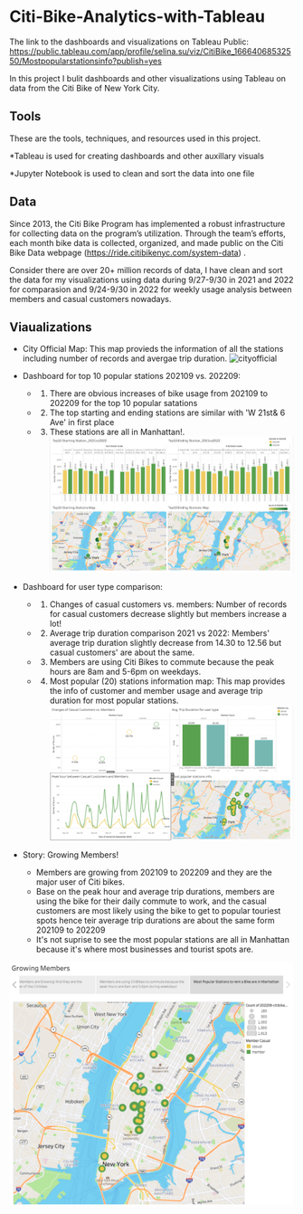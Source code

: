 # Citi-Bike-Analytics-with-Tableau
The link to the dashboards and visualizations on Tableau Public:
https://public.tableau.com/app/profile/selina.su/viz/CitiBike_16664068532550/Mostpopularstationsinfo?publish=yes

In this project I bulit dashboards and other visualizations using Tableau on data from the Citi Bike of New York City.
## Tools
These are the tools, techniques, and resources used in this project.

*Tableau is used for creating dashboards and other auxillary visuals

*Jupyter Notebook is used to clean and sort the data into one file

## Data

Since 2013, the Citi Bike Program has implemented a robust infrastructure for collecting data on the program’s utilization. Through the team’s efforts, each month bike data is collected, organized, and made public on the Citi Bike Data webpage (https://ride.citibikenyc.com/system-data) .

Consider there are over 20+ million records of data, I have clean and sort the data for my visualizations using data during 9/27-9/30 in 2021 and 2022 for comparasion and 9/24-9/30 in 2022 for weekly usage analysis between members and casual customers nowadays. 

## Viaualizations
* City Official Map: This map provieds the information of all the stations including number of records and avergae trip duration. ![cityofficial](https://user-images.githubusercontent.com/105521221/197627215-951f9354-4d62-4fdc-92b6-0e862ae402c2.png)

* Dashboard for top 10 popular stations 202109 vs. 202209: 
   * 1) There are obvious increases of bike usage from 202109 to 202209 for the top 10 popular satations 
   * 2) The top starting and ending stations are similar with 'W 21st& 6 Ave' in first place 
   * 3) These stations are all in Manhattan!. ![top10](https://github.com/sesu0722/Citi-Bike-Analytics-with-Tableau/blob/main/Images/dashboard_mostpopular21vs22.png)

* Dashboard for user type comparison: 
  * 1) Changes of casual customers vs. members: Number of records for casual customers decrease slightly but members increase a lot! 
  * 2) Average trip duration comparison 2021 vs 2022: Members' average trip duration slightly decrease from 14.30 to 12.56 but casual customers' are about the same. 
  * 3) Members are using Citi Bikes to commute because the peak hours are 8am and 5-6pm on weekdays.
  * 4) Most popular (20) stations information map: This map provides the info of customer and member usage and average trip duration for most popular stations.
![usertype comparison](https://github.com/sesu0722/Citi-Bike-Analytics-with-Tableau/blob/main/Images/dashboard_member_vs_customer.png)

* Story: Growing Members!
  * Members are growing from 202109 to 202209 and they are the major user of Citi bikes.
  * Base on the peak hour and average trip durations, members are using the bike for their daily commute to work, and the casual customers are most likely using the bike to get to popular touriest spots hence teir average trip durations are about the same form 202109 to 202209
  * It's not suprise to see the most popular stations are all in Manhattan because it's where most businesses and tourist spots are.

 ![story](https://github.com/sesu0722/Citi-Bike-Analytics-with-Tableau/blob/main/Images/story.png)
